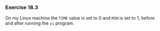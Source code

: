 ### Exercise 18.3

On my Linux machine the `TIME` value is set to 0 and `MIN` is set to 1, before and after running the `vi` program.
